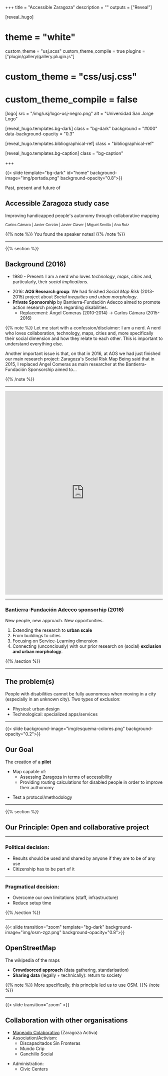 +++
title = "Accessible Zaragoza"
description = ""
outputs = ["Reveal"]


[reveal_hugo]
# theme = "white"
custom_theme = "usj.scss"
custom_theme_compile = true
plugins = ["plugin/gallery/gallery.plugin.js"]

# custom_theme = "css/usj.css"
# custom_theme_compile = false

[logo]
src = "/img/usj/logo-usj-negro.png"
alt = "Universidad San Jorge Logo"

[reveal_hugo.templates.bg-dark]
class = "bg-dark"
background = "#000"
data-background-opacity = "0.3"

[reveal_hugo.templates.bibliographical-ref]
class = "bibliographical-ref"

[reveal_hugo.templates.bg-caption]
class = "bg-caption"

+++

{{< slide template="bg-dark" id="home"  background-image="img/portada.png" background-opacity="0.8">}}

Past, present and future of

## Accessible Zaragoza study case

Improving handicapped people's autonomy through collaborative mapping



<small>Carlos Cámara | Javier Corzán | Javier Claver | Miguel Sevilla | Ana Ruiz</small>

{{% note %}}
You found the speaker notes!
{{% /note %}}

---

{{% section %}}

## Background (2016)

- 1980 - Present: I am a nerd who loves *technology*, *maps*, *cities* and, particularly, their *social implications*.
* 2016: **AOS Research group**: We had finished *Social Map Risk* (2013-2015) project about *Social inequities and urban morphology*.
* **Private Sponsorship** by Bantierra-Fundación Adecco aimed to promote action research projects regarding disabilities.
  - Replacement: Ángel Comeras (2010-2014) -> Carlos Cámara (2015-2016)

{{% note %}}
Let me start with a confession/disclaimer: I am a nerd. A nerd who loves collaboration, technology, maps, cities and, more specifically their social dimension and how they relate to each other. This is important to understand everything else.

Another important issue is that, on that in 2016, at AOS we had just finished our main research project: Zaragoza's Social Risk Map
Being said that in 2015, I replaced Angel Comeras as main researcher at the Bantierra-Fundación Sponsorship aimed to...

{{% /note %}}

---

<iframe src='https://cdn.knightlab.com/libs/timeline3/latest/embed/index.html?source=1FEzze9hjnmD4oHz5vfp3mpTFQi7ek9TwzJPMtx1lXtU&font=Default&lang=en&hash_bookmark=true&initial_zoom=2&start_at_slide=3&height=650' width='100%' height='650' webkitallowfullscreen mozallowfullscreen allowfullscreen frameborder='0'></iframe>

---

### Bantierra-Fundación Adecco sponsorhip (2016)

New people, new approach. New opportunities.

1. Extending the research to **urban scale**
  1. From buildings to cities
2. Focusing on Service-Learning dimension
2. Connecting (unconciously) with our prior research on (social) **exclusion and urban morphology**.

{{% /section %}}

---

## The problem(s)

People with disabilities cannot be fully auonomous when moving in a city (especially in an unknown city). Two types of exclusion:

* Physical: urban design
* Technological: specialized apps/services

---

{{< slide background-image="img/esquema-colores.png" background-opacity="0.2">}}

## Our Goal

<!-- ![](img/esquema-colores.png) -->

The creation of a **pilot**

* Map capable of:
  - Assessing Zaragoza in terms of accessibility
  - Providing routing calculations for disabled people in order to improve their authonomy
- Test a protocol/methodology

---

{{% section %}}
## Our Principle: Open and collaborative project

---

### Political decision:
  - Results should be used and shared by anyone if they are to be of any use
  - Citizenship has to be part of it

---

### Pragmatical decision:
  - Overcome our own limitations (staff, infrastructure)
  - Reduce setup time

{{% /section %}}


---

{{< slide transition="zoom" template="bg-dark" background-image="img/osm-zgz.png" background-opacity="0.8">}}

## OpenStreetMap

The wikipedia of the maps

* **Crowdsorced approach** (data gathering, standarisation)
* **Sharing data** (legally + technically): return to society

{{% note %}}
More specifically, this principle led us to use OSM.
{{% /note %}}

---

{{< slide transition="zoom" >}}

## Collaboration with other organisations

* [Mapeado Colaborativo](https://mapcolabora.org) (Zaragoza Activa)
* Association/Activism:
  - Discapacitados Sin Fronteras
  - Mundo Crip
  - Ganchillo Social
- Administration:
  - Civic Centers
